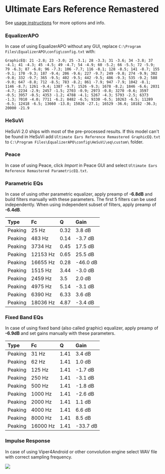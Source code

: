 # Ultimate Ears Reference Remastered
See [usage instructions](https://github.com/jaakkopasanen/AutoEq#usage) for more options and info.

### EqualizerAPO
In case of using EqualizerAPO without any GUI, replace `C:\Program Files\EqualizerAPO\config\config.txt`
with:
```
GraphicEQ: 21 -2.8; 23 -3.0; 25 -3.1; 28 -3.3; 31 -3.6; 34 -3.8; 37 -4.1; 41 -4.3; 45 -4.5; 49 -4.7; 54 -4.9; 60 -5.2; 66 -5.5; 72 -5.9; 79 -6.3; 87 -6.8; 96 -7.3; 106 -7.7; 116 -8.1; 128 -8.5; 141 -8.7; 155 -9.1; 170 -9.3; 187 -9.4; 206 -9.6; 227 -9.7; 249 -9.8; 274 -9.9; 302 -9.8; 332 -9.7; 365 -9.5; 402 -9.5; 442 -9.5; 486 -9.3; 535 -9.2; 588 -9.0; 647 -8.8; 712 -8.5; 783 -8.2; 861 -7.9; 947 -7.9; 1042 -8.1; 1146 -8.7; 1261 -9.4; 1387 -9.7; 1526 -9.3; 1678 -8.2; 1846 -6.6; 2031 -4.7; 2234 -2.9; 2457 -1.5; 2703 -0.9; 2973 -0.8; 3270 -0.6; 3597 -0.5; 3957 -0.5; 4353 -1.2; 4788 -4.1; 5267 -4.3; 5793 -2.5; 6373 -1.3; 7010 -4.0; 7711 -6.2; 8482 -6.5; 9330 -6.5; 10263 -6.5; 11289 -6.5; 12418 -6.5; 13660 -13.8; 15026 -27.1; 16529 -36.6; 18182 -36.3; 20000 -21.9
```

### HeSuVi
HeSuVi 2.0 ships with most of the pre-processed results. If this model can't be found in HeSuVi add
`Ultimate Ears Reference Remastered GraphicEQ.txt` to `C:\Program Files\EqualizerAPO\config\HeSuVi\eq\custom\` folder.

### Peace
In case of using Peace, click *Import* in Peace GUI and select `Ultimate Ears Reference Remastered ParametricEQ.txt`.

### Parametric EQs
In case of using other parametric equalizer, apply preamp of **-6.8dB** and build filters manually
with these parameters. The first 5 filters can be used independently.
When using independent subset of filters, apply preamp of **-6.4dB**.

| Type    | Fc       |    Q | Gain     |
|:--------|:---------|:-----|:---------|
| Peaking | 25 Hz    | 0.32 | 3.8 dB   |
| Peaking | 483 Hz   | 0.14 | -3.7 dB  |
| Peaking | 3734 Hz  | 0.45 | 17.5 dB  |
| Peaking | 12153 Hz | 0.65 | 25.5 dB  |
| Peaking | 16655 Hz | 0.28 | -46.0 dB |
| Peaking | 1515 Hz  | 3.44 | -3.0 dB  |
| Peaking | 2459 Hz  | 3.5  | 2.0 dB   |
| Peaking | 4975 Hz  | 5.14 | -3.1 dB  |
| Peaking | 6390 Hz  | 6.33 | 3.6 dB   |
| Peaking | 18036 Hz | 4.87 | -3.4 dB  |

### Fixed Band EQs
In case of using fixed band (also called graphic) equalizer, apply preamp of **-6.9dB** and set
gains manually with these parameters.

| Type    | Fc       |    Q | Gain     |
|:--------|:---------|:-----|:---------|
| Peaking | 31 Hz    | 1.41 | 3.4 dB   |
| Peaking | 62 Hz    | 1.41 | 1.0 dB   |
| Peaking | 125 Hz   | 1.41 | -1.7 dB  |
| Peaking | 250 Hz   | 1.41 | -3.1 dB  |
| Peaking | 500 Hz   | 1.41 | -1.8 dB  |
| Peaking | 1000 Hz  | 1.41 | -2.6 dB  |
| Peaking | 2000 Hz  | 1.41 | 1.1 dB   |
| Peaking | 4000 Hz  | 1.41 | 6.6 dB   |
| Peaking | 8000 Hz  | 1.41 | 8.5 dB   |
| Peaking | 16000 Hz | 1.41 | -33.7 dB |

### Impulse Response
In case of using Viper4Android or other convolution engine select WAV file with correct sampling frequency.

![](https://raw.githubusercontent.com/jaakkopasanen/AutoEq/master/results/crinacle/harman_in-ear_2017-1/Ultimate%20Ears%20Reference%20Remastered/Ultimate%20Ears%20Reference%20Remastered.png)